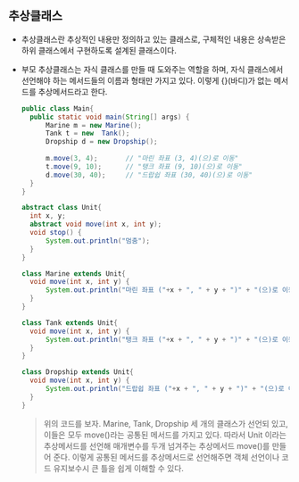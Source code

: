 ## 추상클래스

- 추상클래스란 추상적인 내용만 정의하고 있는 클래스로, 구체적인 내용은 상속받은 하위 클래스에서 구현하도록 설계된 클래스이다.

- 부모 추상클래스는 자식 클래스를 만들 때 도와주는 역할을 하며, 자식 클래스에서 선언해야 하는 메서드들의 이름과 형태만 가지고 있다. 이렇게 {}(바디)가 없는 메서드를 추상메서드라고 한다.

  ````java
  public class Main{
  	public static void main(String[] args) {
  		Marine m = new Marine();
  		Tank t = new  Tank();
  		Dropship d = new Dropship();
  		
  		m.move(3, 4);		// "마린 좌표 (3, 4)(으)로 이동"
  		t.move(9, 10);		// "탱크 좌표 (9, 10)(으)로 이동"
  		d.move(30, 40);		// "드랍쉽 좌표 (30, 40)(으)로 이동"
  	}
  }
  
  abstract class Unit{
  	int x, y;
  	abstract void move(int x, int y);
  	void stop() {
  		System.out.println("멈춤");
  	}
  }
  
  class Marine extends Unit{
  	void move(int x, int y) {
  		System.out.println("마린 좌표 ("+x + ", " + y + ")" + "(으)로 이동");
  	}
  }
  
  class Tank extends Unit{
  	void move(int x, int y) {
  		System.out.println("탱크 좌표 ("+x + ", " + y + ")" + "(으)로 이동");
  	}
  }
  
  class Dropship extends Unit{
  	void move(int x, int y) {
  		System.out.println("드랍쉽 좌표 ("+x + ", " + y + ")" + "(으)로 이동");
  	}
  }
  ````

  > 위의 코드를 보자. Marine, Tank, Dropship 세 개의 클래스가 선언되 있고, 이들은 모두 move()라는 공통된 메서드를 가지고 있다. 따라서 Unit 이라는 추상메서드를 선언해 매개변수를 두개 넘겨주는 추상메서드 move()를 만들어 준다. 이렇게 공통된 메서드를 추상메서드로 선언해주면 객체 선언이나 코드 유지보수시 큰 틀을 쉽게 이해할 수 있다.

